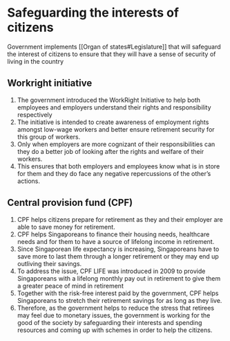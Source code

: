 # Safeguarding the interests of citizens
Government implements [[Organ of states#Legislature]] that will safeguard the interest of citizens to ensure that they will have a sense of security of living in the country
## Workright initiative 
1.  The government introduced the WorkRight Initiative to help both employees and employers understand their rights and responsibility respectively
2.  The initiative is intended to create awareness of employment rights amongst low-wage workers and better ensure retirement security for this group of workers.
3.  Only when employers are more cognizant of their responsibilities can they do a better job of looking after the rights and welfare of their workers.
4.  This ensures that both employers and employees know what is in store for them and they do face any negative repercussions of the other’s actions.

## Central provision fund (CPF)
1.  CPF helps citizens prepare for retirement as they and their employer are able to save money for retirement.
2.  CPF helps Singaporeans to finance their housing needs, healthcare needs and for them to have a source of lifelong income in retirement.
3.  Since Singaporean life expectancy is increasing, Singaporeans have to save more to last them through a longer retirement or they may end up outliving their savings.
4.  To address the issue, CPF LIFE was introduced in 2009 to provide Singaporeans with a lifelong monthly pay out in retirement to give them a greater peace of mind in retirement
5.  Together with the risk-free interest paid by the government, CPF helps Singaporeans to stretch their retirement savings for as long as they live. 
6.  Therefore, as the government helps to reduce the stress that retirees may feel due to monetary issues, the government is working for the good of the society by safeguarding their interests and spending resources and coming up with schemes in order to help the citizens.

